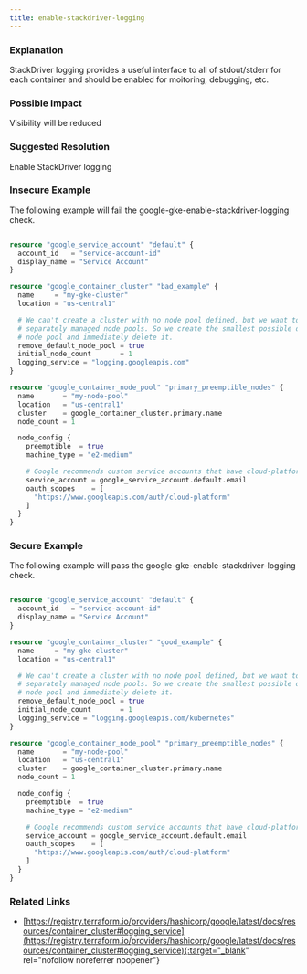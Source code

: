```yaml
---
title: enable-stackdriver-logging
---
```


### Explanation

StackDriver logging provides a useful interface to all of stdout/stderr for each container and should be enabled for moitoring, debugging, etc.

### Possible Impact
Visibility will be reduced

### Suggested Resolution
Enable StackDriver logging


### Insecure Example

The following example will fail the google-gke-enable-stackdriver-logging check.

```terraform

resource "google_service_account" "default" {
  account_id   = "service-account-id"
  display_name = "Service Account"
}

resource "google_container_cluster" "bad_example" {
  name     = "my-gke-cluster"
  location = "us-central1"

  # We can't create a cluster with no node pool defined, but we want to only use
  # separately managed node pools. So we create the smallest possible default
  # node pool and immediately delete it.
  remove_default_node_pool = true
  initial_node_count       = 1
  logging_service = "logging.googleapis.com"
}

resource "google_container_node_pool" "primary_preemptible_nodes" {
  name       = "my-node-pool"
  location   = "us-central1"
  cluster    = google_container_cluster.primary.name
  node_count = 1

  node_config {
    preemptible  = true
    machine_type = "e2-medium"

    # Google recommends custom service accounts that have cloud-platform scope and permissions granted via IAM Roles.
    service_account = google_service_account.default.email
    oauth_scopes    = [
      "https://www.googleapis.com/auth/cloud-platform"
    ]
  }
}

```



### Secure Example

The following example will pass the google-gke-enable-stackdriver-logging check.

```terraform

resource "google_service_account" "default" {
  account_id   = "service-account-id"
  display_name = "Service Account"
}

resource "google_container_cluster" "good_example" {
  name     = "my-gke-cluster"
  location = "us-central1"

  # We can't create a cluster with no node pool defined, but we want to only use
  # separately managed node pools. So we create the smallest possible default
  # node pool and immediately delete it.
  remove_default_node_pool = true
  initial_node_count       = 1
  logging_service = "logging.googleapis.com/kubernetes"
}

resource "google_container_node_pool" "primary_preemptible_nodes" {
  name       = "my-node-pool"
  location   = "us-central1"
  cluster    = google_container_cluster.primary.name
  node_count = 1

  node_config {
    preemptible  = true
    machine_type = "e2-medium"

    # Google recommends custom service accounts that have cloud-platform scope and permissions granted via IAM Roles.
    service_account = google_service_account.default.email
    oauth_scopes    = [
      "https://www.googleapis.com/auth/cloud-platform"
    ]
  }
}

```




### Related Links


- [https://registry.terraform.io/providers/hashicorp/google/latest/docs/resources/container_cluster#logging_service](https://registry.terraform.io/providers/hashicorp/google/latest/docs/resources/container_cluster#logging_service){:target="_blank" rel="nofollow noreferrer noopener"}


